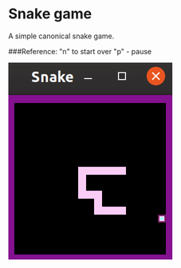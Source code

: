 # Snake game

A simple canonical snake game.

###Reference: 
"n" to start over
"p" - pause

<img align="center" src="./img/example.png">
